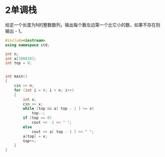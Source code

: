 # 2单调栈

&#x20;给定一个长度为N的整数数列，输出每个数左边第一个比它小的数，如果不存在则输出 - 1。

```c++
#include<iostream>
using namespace std;

int n;
int a[100010];
int top = 0;


int main()
{
    cin >> n;
    for (int i = 0; i < n; i++)
    {
        int x;
        cin >> x;
        while (top && a[ top - 1 ] >= x)
            top--;
        if (top == 0)
            cout << -1 << " ";
        else
            cout << a[ top - 1 ] << " ";
        a[top] = x;
        top++;
    }
}
```
